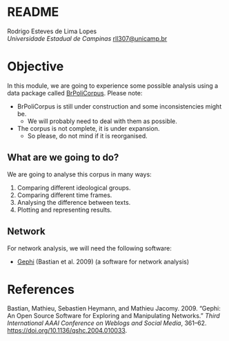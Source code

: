 # README

Rodrigo Esteves de Lima Lopes\
_Universidade Estadual de Campinas_
[rll307@unicamp.br](mailto:rll307@unicamp.br)

# Objective

In this module, we are going to experience some possible analysis using a data package called [BrPoliCorpus](https://github.com/rll307/BrPoliCorpus). Please note:

- BrPoliCorpus is still under construction and some inconsistencies might be.
    - We will probably need to deal with them as possible.
- The corpus is not complete, it is under expansion. 
    - So please, do not mind if it is reorganised.

## What are we going to do?

We are going to analyse this corpus in many ways:

1. Comparing different ideological groups.
1. Comparing different time frames.
1. Analysing the difference between texts. 
1. Plotting and representing results.

## Network

For network analysis, we will need the following software:

- [Gephi](https://gephi.org/) (Bastian et al. 2009) (a software for network analysis)

# References

Bastian, Mathieu, Sebastien Heymann, and Mathieu Jacomy. 2009. “Gephi: An Open Source Software for Exploring and Manipulating Networks.” _Third International AAAI Conference on Weblogs and Social Media_, 361–62. https://doi.org/10.1136/qshc.2004.010033.
